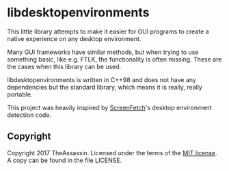 libdesktopenvironments
======================

This little library attempts to make it easier for GUI programs to create a
native experience on any desktop environment.

Many GUI frameworks have similar methods, but when trying to use something
basic, like e.g. FTLK, the functionality is often missing. These are the
cases when this library can be used.

libdesktopenvironments is written in C++98 and does not have any
dependencies but the standard library, which means it is really, really
portable.

This project was heavily inspired by
[ScreenFetch](https://github.com/KittyKatt/screenFetch/)'s desktop
environment detection code.


Copyright
---------

Copyright 2017 TheAssassin. Licensed under the terms of the
[MIT license](https://opensource.org/licenses/mit-license.php). A copy
can be found in the file LICENSE.

